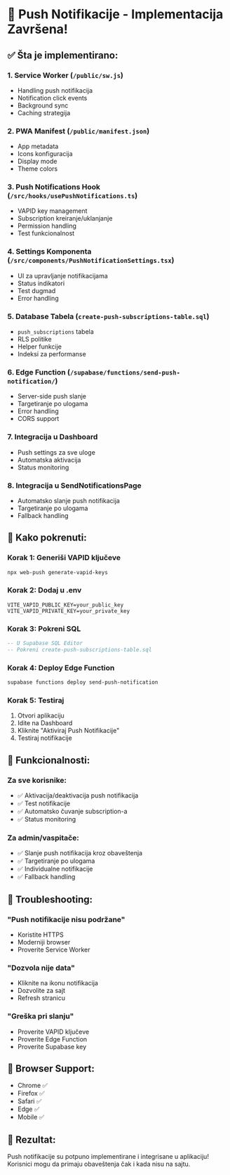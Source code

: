 # 🚀 Push Notifikacije - Implementacija Završena!

## ✅ Šta je implementirano:

### 1. **Service Worker** (`/public/sw.js`)
- Handling push notifikacija
- Notification click events
- Background sync
- Caching strategija

### 2. **PWA Manifest** (`/public/manifest.json`)
- App metadata
- Icons konfiguracija
- Display mode
- Theme colors

### 3. **Push Notifications Hook** (`/src/hooks/usePushNotifications.ts`)
- VAPID key management
- Subscription kreiranje/uklanjanje
- Permission handling
- Test funkcionalnost

### 4. **Settings Komponenta** (`/src/components/PushNotificationSettings.tsx`)
- UI za upravljanje notifikacijama
- Status indikatori
- Test dugmad
- Error handling

### 5. **Database Tabela** (`create-push-subscriptions-table.sql`)
- `push_subscriptions` tabela
- RLS politike
- Helper funkcije
- Indeksi za performanse

### 6. **Edge Function** (`/supabase/functions/send-push-notification/`)
- Server-side push slanje
- Targetiranje po ulogama
- Error handling
- CORS support

### 7. **Integracija u Dashboard**
- Push settings za sve uloge
- Automatska aktivacija
- Status monitoring

### 8. **Integracija u SendNotificationsPage**
- Automatsko slanje push notifikacija
- Targetiranje po ulogama
- Fallback handling

## 🚀 Kako pokrenuti:

### Korak 1: Generiši VAPID ključeve
```bash
npx web-push generate-vapid-keys
```

### Korak 2: Dodaj u .env
```env
VITE_VAPID_PUBLIC_KEY=your_public_key
VITE_VAPID_PRIVATE_KEY=your_private_key
```

### Korak 3: Pokreni SQL
```sql
-- U Supabase SQL Editor
-- Pokreni create-push-subscriptions-table.sql
```

### Korak 4: Deploy Edge Function
```bash
supabase functions deploy send-push-notification
```

### Korak 5: Testiraj
1. Otvori aplikaciju
2. Idite na Dashboard
3. Kliknite "Aktiviraj Push Notifikacije"
4. Testiraj notifikacije

## 🎯 Funkcionalnosti:

### Za sve korisnike:
- ✅ Aktivacija/deaktivacija push notifikacija
- ✅ Test notifikacije
- ✅ Automatsko čuvanje subscription-a
- ✅ Status monitoring

### Za admin/vaspitače:
- ✅ Slanje push notifikacija kroz obaveštenja
- ✅ Targetiranje po ulogama
- ✅ Individualne notifikacije
- ✅ Fallback handling

## 🔧 Troubleshooting:

### "Push notifikacije nisu podržane"
- Koristite HTTPS
- Moderniji browser
- Proverite Service Worker

### "Dozvola nije data"
- Kliknite na ikonu notifikacija
- Dozvolite za sajt
- Refresh stranicu

### "Greška pri slanju"
- Proverite VAPID ključeve
- Proverite Edge Function
- Proverite Supabase key

## 📱 Browser Support:
- Chrome ✅
- Firefox ✅
- Safari ✅
- Edge ✅
- Mobile ✅

## 🎉 Rezultat:
Push notifikacije su potpuno implementirane i integrisane u aplikaciju! Korisnici mogu da primaju obaveštenja čak i kada nisu na sajtu.
